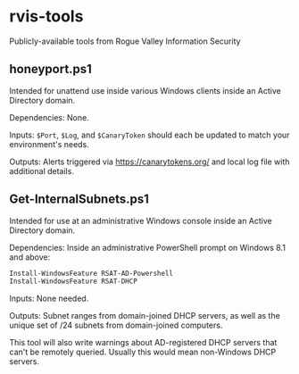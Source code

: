 # rvis-tools
Publicly-available tools from Rogue Valley Information Security

## honeyport.ps1

Intended for unattend use inside various Windows clients inside an Active Directory domain.

Dependencies: None. 

Inputs: `$Port`, `$Log`, and `$CanaryToken` should each be updated to match your environment's needs.

Outputs: Alerts triggered via https://canarytokens.org/ and local log file with additional details.

## Get-InternalSubnets.ps1

Intended for use at an administrative Windows console inside an Active Directory domain.

Dependencies: Inside an administrative PowerShell prompt on Windows 8.1 and above:

```powershell
Install-WindowsFeature RSAT-AD-Powershell
Install-WindowsFeature RSAT-DHCP
```

Inputs: None needed.

Outputs: Subnet ranges from domain-joined DHCP servers, as well as the unique set of /24 subnets from domain-joined computers.

This tool will also write warnings about AD-registered DHCP servers that can't be remotely queried. Usually this would mean non-Windows DHCP servers.
